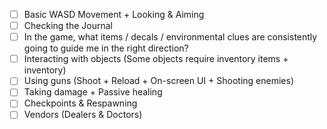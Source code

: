 - [ ] Basic WASD Movement + Looking & Aiming
- [ ] Checking the Journal
- [ ] In the game, what items / decals / environmental clues are consistently going to guide me in the right direction?
- [ ] Interacting with objects (Some objects require inventory items + inventory)
- [ ] Using guns (Shoot + Reload + On-screen UI + Shooting enemies)
- [ ] Taking damage + Passive healing
- [ ] Checkpoints & Respawning
- [ ] Vendors (Dealers & Doctors)
